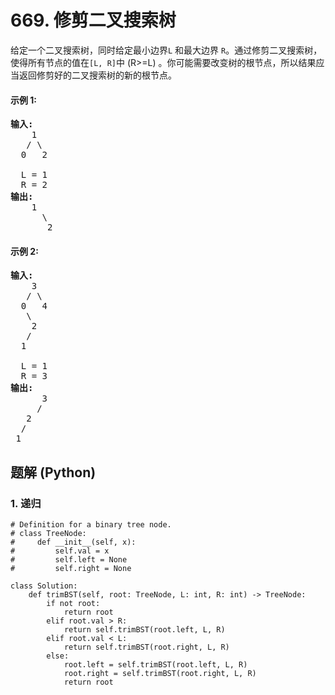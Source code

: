 # 669. 修剪二叉搜索树
给定一个二叉搜索树，同时给定最小边界```L``` 和最大边界 ```R```。通过修剪二叉搜索树，使得所有节点的值在```[L, R]```中 (R>=L) 。你可能需要改变树的根节点，所以结果应当返回修剪好的二叉搜索树的新的根节点。

#### 示例 1:
<pre>
<strong>输入:</strong>
    1
   / \
  0   2

  L = 1
  R = 2
<strong>输出:</strong>
    1
      \
       2
</pre>

#### 示例 2:
<pre>
<strong>输入:</strong>
    3
   / \
  0   4
   \
    2
   /
  1

  L = 1
  R = 3
<strong>输出:</strong>
      3
     /
   2
  /
 1
</pre>

## 题解 (Python)

### 1. 递归
```Python3
# Definition for a binary tree node.
# class TreeNode:
#     def __init__(self, x):
#         self.val = x
#         self.left = None
#         self.right = None

class Solution:
    def trimBST(self, root: TreeNode, L: int, R: int) -> TreeNode:
        if not root:
            return root
        elif root.val > R:
            return self.trimBST(root.left, L, R)
        elif root.val < L:
            return self.trimBST(root.right, L, R)
        else:
            root.left = self.trimBST(root.left, L, R)
            root.right = self.trimBST(root.right, L, R)
            return root
```
